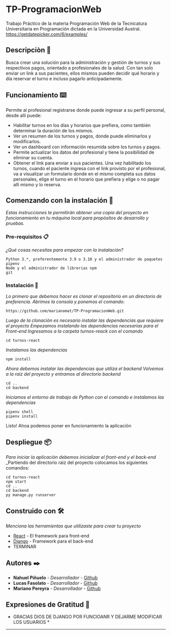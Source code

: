 # TP-ProgramacionWeb
Trabajo Práctico de la materia Programación Web de la Tecnicatura Universitaria en Programación dictada en la Universidad Austral.
https://getdatepicker.com/6/examples/

## Descripciòn 📖
Busca crear una solución para la administración y gestión de turnos y sus respectivos pagos, orientado a profesionales de la salud.
Con tan solo enviar un link a sus pacientes, ellos mismos pueden decidir qué horario y día reservar el turno e incluso pagarlo anticipadamente.

## Funcionamiento ⌨️
Permite al profesional registrarse donde puede ingresar a su perfil personal, desde allí puede:
- Habilitar turnos en los días y horarios que prefiera, como también determinar la duración de los mismos.
- Ver un resumen de los turnos y pagos, donde puede eliminarlos y modificarlos.
- Ver un dashboard con información resumida sobre los turnos y pagos.
- Permite actualizar los datos del profesional y tiene la posibilidad de eliminar su cuenta.
- Obtener el link para enviar a sus pacientes.
Una vez habilitado los turnos, cuando el paciente ingresa con el link provisto por el profesional, va a visualizar un formulario donde en el mismo completa sus datos personales, elige el turno en el horario que prefiera y elige o no pagar allì mismo y lo reserva.

## Comenzando con la instalación 🚀

_Estas instrucciones te permitirán obtener una copia del proyecto en funcionamiento en tu máquina local para propósitos de desarrollo y pruebas._


### Pre-requisitos 📋

_¿Qué cosas necesitas para empezar con la instalación?_

```
Python 3.*, preferentemente 3.9 o 3.10 y el administrador de paquetes pipenv
Node y el administrador de librerias npm
git 
```

### Instalación 🔧

_Lo primero que debemos hacer es clonar el repositorio en un directorio de preferencia.
Abrimos la consola y ponemos el comando:_

```
https://github.com/marianomat/TP-ProgramacionWeb.git
```

_Luego de la clonaciòn es necesario instalar las dependencias que requiere el proyecto_
_Empezamos instalando las dependencias necesarias para el Front-end_
_Ingresamos a la carpeta turnos-reack con el comando_

```
cd turnos-react 
```
_Instalamos las dependencias_
```
npm install
```
_Ahora debemos instalar las dependencias que utiliza el backend_
_Volvemos a la raiz del proyecto y entramos al directorio backend_
```
cd ..
cd backend
```
_Iniciamos el entorno de trabajo de Python con el comando e instalamos las dependencias_
```
pipenv shell
pipenv install
```
Listo! Ahoa podemos poner en funcionamiento la aplicaciòn

## Despliegue 📦

_Para iniciar la aplicación debemos inicializar el front-end y el back-end_
_Partiendo del directorio raìz del proyecto colocamos los siguientes comandos:
```
cd turnos-react
npm start
cd ..
cd backend
py manage.py runserver
```

## Construido con 🛠️

_Menciona las herramientas que utilizaste para crear tu proyecto_

* [React](https://es.reactjs.org/) - El framework para front-end
* [Django](https://www.djangoproject.com/) - Framework para el back-end
* TERMINAR


## Autores ✒️

* **Nahuel Piñuelo** - *Desarrollador* - [Github](https://github.com/n4ikon)
* **Lucas Fasolato** - *Desarrollador* - [Github](https://github.com/LucasFasolato)
* **Mariano Pereyra** - *Desarrollador* - [Github](https://github.com/marianomat)


## Expresiones de Gratitud 🎁

* GRACIAS DIOS DE DJANGO POR FUNCIOANR Y DEJARME MODIFICAR LOS USUARIOS *



---
